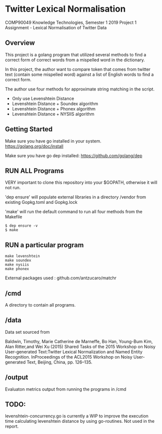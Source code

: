 # Twitter Lexical Normalisation

COMP90049 Knowledge Technologies, Semester 1 2019 Project 1 Assignment - Lexical Normalisation of Twitter Data

## Overview

This project is a golang program that utilized several methods to find a correct form of correct words from a mispelled word in the dictionary.

In this project, the author want to compare token that comes from twitter text (contain some mispelled word) against a list of English words to find a correct form.

The author use four methods for approximate string matching in the script.

- Only use Levenshtein Distance
- Levenshtein Distance + Soundex algorithm
- Levenshtein Distance + Phonex algorithm
- Levenshtein Distance + NYSIIS algorithm

## Getting Started

Make sure you have go installed in your system.
https://golang.org/doc/install

Make sure you have go dep installed:
https://github.com/golang/dep

## RUN ALL Programs

VERY important to clone this repository into your \$GOPATH, otherwise it will not run.

'dep ensure' will populate external libraries in a directory /vendor from existing Gopkg.toml and Gopkg.lock

'make' will run the default command to run all four methods from the Makefile

```
$ dep ensure -v
$ make
```

## RUN a particular program

```
make levenshtein
make soundex
make nysiis
make phonex
```

External packages used :
github.com/antzucaro/matchr

## /cmd

A directory to contain all programs.

## /data

Data set sourced from

Baldwin, Timothy, Marie Catherine de Marneffe, Bo Han, Young-Bum Kim, Alan Ritter,and Wei Xu (2015) Shared Tasks of the 2015 Workshop on Noisy User-generated Text:Twitter Lexical Normalization and Named Entity Recognition. InProceedings of the ACL2015 Workshop on Noisy User-generated Text, Beijing, China, pp. 126–135.

## /output

Evaluaton metrics output from running the programs in /cmd

## TODO:

levenshtein-concurrency.go is currently a WIP to improve the execution time calculating levenshtein distance by using go-routines. Not used in the report.
